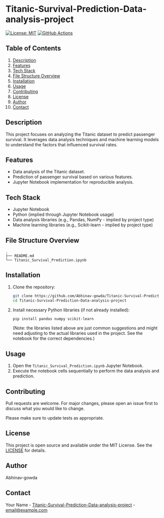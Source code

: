 # Titanic-Survival-Prediction-Data-analysis-project

[![License: MIT](https://img.shields.io/badge/License-MIT-blue.svg)](https://opensource.org/licenses/MIT)
[![GitHub Actions](https://img.shields.io/github/actions/workflow/status/Abhinav-gowda/Titanic-Survival-Prediction-Data-analysis-project/main.yml?branch=main)]()

## Table of Contents

1.  [Description](#description)
2.  [Features](#features)
3.  [Tech Stack](#tech-stack)
4.  [File Structure Overview](#file-structure-overview)
5.  [Installation](#installation)
6.  [Usage](#usage)
7.  [Contributing](#contributing)
8.  [License](#license)
9.  [Author](#author)
10. [Contact](#contact)

## Description

This project focuses on analyzing the Titanic dataset to predict passenger survival. It leverages data analysis techniques and machine learning models to understand the factors that influenced survival rates.

<!-- TODO: Add screenshots if applicable -->

## Features

*   Data analysis of the Titanic dataset.
*   Prediction of passenger survival based on various features.
*   Jupyter Notebook implementation for reproducible analysis.

## Tech Stack

*   Jupyter Notebook
*   Python (implied through Jupyter Notebook usage)
*   Data analysis libraries (e.g., Pandas, NumPy - implied by project type)
*   Machine learning libraries (e.g., Scikit-learn - implied by project type)

## File Structure Overview

```text
.
├── README.md
└── Titanic_Survival_Prediction.ipynb
```

## Installation

1.  Clone the repository:
    ```bash
    git clone https://github.com/Abhinav-gowda/Titanic-Survival-Prediction-Data-analysis-project.git
    cd Titanic-Survival-Prediction-Data-analysis-project
    ```

2.  Install necessary Python libraries (if not already installed):
    ```bash
    pip install pandas numpy scikit-learn
    ```
    (Note: the libraries listed above are just common suggestions and might need adjusting to the actual libraries used in the project. See the notebook for the correct dependencies.)

## Usage

1.  Open the `Titanic_Survival_Prediction.ipynb` Jupyter Notebook.
2.  Execute the notebook cells sequentially to perform the data analysis and prediction.

## Contributing

Pull requests are welcome. For major changes, please open an issue first to discuss what you would like to change.

Please make sure to update tests as appropriate.

## License

This project is open source and available under the MIT License. See the [LICENSE](https://opensource.org/licenses/MIT) for details.

## Author

Abhinav-gowda

## Contact

Your Name - [Titanic-Survival-Prediction-Data-analysis-project](https://github.com/Abhinav-gowda/Titanic-Survival-Prediction-Data-analysis-project) - email@example.com
